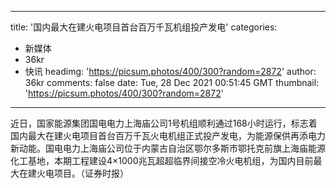 
---
title: '国内最大在建火电项目首台百万千瓦机组投产发电'
categories: 
 - 新媒体
 - 36kr
 - 快讯
headimg: 'https://picsum.photos/400/300?random=2872'
author: 36kr
comments: false
date: Tue, 28 Dec 2021 00:51:45 GMT
thumbnail: 'https://picsum.photos/400/300?random=2872'
---

<div>   
近日，国家能源集团国电电力上海庙公司1号机组顺利通过168小时运行，标志着国内最大在建火电项目首台百万千瓦火电机组正式投产发电，为能源保供再添电力新动能。国电电力上海庙公司位于内蒙古自治区鄂尔多斯市鄂托克前旗上海庙能源化工基地，本期工程建设4×1000兆瓦超超临界间接空冷火电机组，为国内目前最大在建火电项目。（证券时报）  
</div>
            